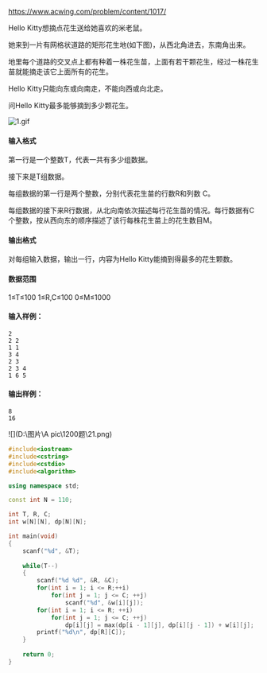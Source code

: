 https://www.acwing.com/problem/content/1017/

Hello Kitty想摘点花生送给她喜欢的米老鼠。

她来到一片有网格状道路的矩形花生地(如下图)，从西北角进去，东南角出来。

地里每个道路的交叉点上都有种着一株花生苗，上面有若干颗花生，经过一株花生苗就能摘走该它上面所有的花生。

Hello Kitty只能向东或向南走，不能向西或向北走。

问Hello Kitty最多能够摘到多少颗花生。

![1.gif](https://cdn.acwing.com/media/article/image/2019/09/12/19_a8509f26d5-1.gif)

#### 输入格式

第一行是一个整数T，代表一共有多少组数据。

接下来是T组数据。

每组数据的第一行是两个整数，分别代表花生苗的行数R和列数 C。

每组数据的接下来R行数据，从北向南依次描述每行花生苗的情况。每行数据有C个整数，按从西向东的顺序描述了该行每株花生苗上的花生数目M。

#### 输出格式

对每组输入数据，输出一行，内容为Hello Kitty能摘到得最多的花生颗数。

#### 数据范围

1≤T≤100
1≤R,C≤100
0≤M≤1000

#### 输入样例：

```
2
2 2
1 1
3 4
2 3
2 3 4
1 6 5
```

#### 输出样例：

```
8
16
```





![](D:\图片\A pic\1200题\21.png)



```cpp
#include<iostream>
#include<cstring>
#include<cstdio>
#include<algorithm>

using namespace std;

const int N = 110;

int T, R, C;
int w[N][N], dp[N][N];

int main(void)
{
    scanf("%d", &T);
    
    while(T--)
    {
        scanf("%d %d", &R, &C);
        for(int i = 1; i <= R;++i)
            for(int j = 1; j <= C; ++j)
                scanf("%d", &w[i][j]);
        for(int i = 1; i <= R; ++i)
            for(int j = 1; j <= C; ++j)
                dp[i][j] = max(dp[i - 1][j], dp[i][j - 1]) + w[i][j];
        printf("%d\n", dp[R][C]);
    }
    
    return 0;
}
```

